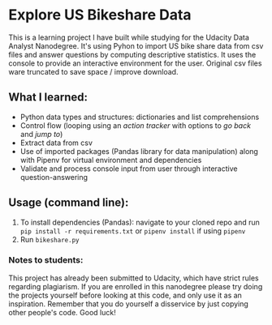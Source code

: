 # Explore US Bikeshare Data
This is a learning project I have built while studying for the Udacity Data Analyst Nanodegree. 
It's using Pyhon to import US bike share data from csv files and answer questions by computing descriptive statistics. It uses the console to provide an interactive environment for the user. Original csv files ware truncated to save space / improve download.

## What I learned:
* Python data types and structures: dictionaries and list comprehensions
* Control flow (looping using an *action tracker* with options to *go back* and *jump to*)
* Extract data from csv 
* Use of imported packages (Pandas library for data manipulation) along with Pipenv for virtual environment and dependencies
* Validate and process console input from user through interactive question-answering

## Usage (command line):
1. To install dependencies (Pandas): navigate to your cloned repo and run `pip install -r requirements.txt` or `pipenv install` if using `pipenv`
2. Run `bikeshare.py`

### Notes to students:
This project has already been submitted to Udacity, which have strict rules regarding plagiarism. If you are enrolled in this nanodegree please try doing the projects yourself before looking at this code, and only use it as an inspiration. Remember that you do yourself a disservice by just copying other people's code. Good luck!
